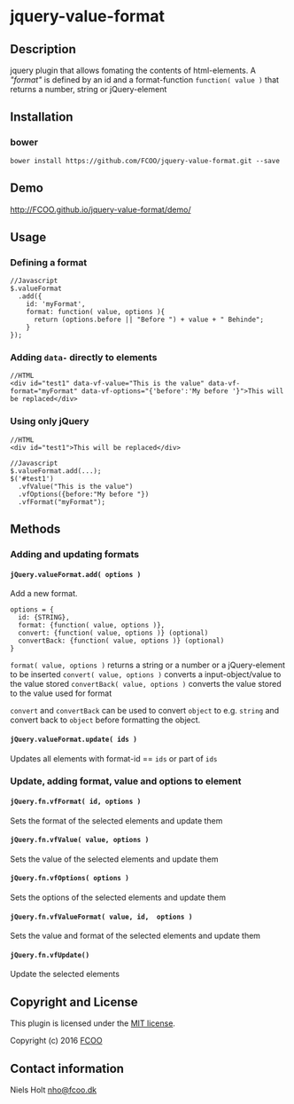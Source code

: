 # jquery-value-format
>


## Description
jquery plugin that allows fomating the contents of html-elements.
A *"format"* is defined by an id and a format-function `function( value )` that returns a number, string or jQuery-element

## Installation
### bower
`bower install https://github.com/FCOO/jquery-value-format.git --save`

## Demo
http://FCOO.github.io/jquery-value-format/demo/ 

## Usage
### Defining a format
	//Javascript
	$.valueFormat
	  .add({ 
	    id: 'myFormat', 
	    format: function( value, options ){
	      return (options.before || "Before ") + value + " Behinde";
	    }
	});

### Adding `data-` directly to elements
	//HTML
	<div id="test1" data-vf-value="This is the value" data-vf-format="myFormat" data-vf-options="{'before':'My before '}">This will be replaced</div>

### Using only jQuery
	//HTML
	<div id="test1">This will be replaced</div>

	//Javascript
	$.valueFormat.add(...);
	$('#test1')
	  .vfValue("This is the value")
	  .vfOptions({before:"My before "})
	  .vfFormat("myFormat");


## Methods

### Adding and updating formats
#### `jQuery.valueFormat.add( options )`
Add a new format.

	options = {
	  id: {STRING}, 
	  format: {function( value, options )},
	  convert: {function( value, options )} (optional)
	  convertBack: {function( value, options )} (optional)
	}


`format( value, options )` returns a string or a number or a jQuery-element to be inserted
`convert( value, options )` converts a input-object/value to the value stored
`convertBack( value, options )` converts the value stored to the value used for format

`convert` and `convertBack` can be used to convert `object` to e.g. `string` and convert back to `object` before formatting the object.

#### `jQuery.valueFormat.update( ids )`
Updates all elements with format-id == `ids` or part of `ids`

### Update, adding format, value and options to element 

#### `jQuery.fn.vfFormat( id, options )`
Sets the format of the selected elements and update them

#### `jQuery.fn.vfValue( value, options )`
Sets the value of the selected elements and update them

#### `jQuery.fn.vfOptions( options )`
Sets the options of the selected elements and update them

#### `jQuery.fn.vfValueFormat( value, id,  options )`
Sets the value and format of the selected elements and update them

#### `jQuery.fn.vfUpdate()`
Update the selected elements 


## Copyright and License
This plugin is licensed under the [MIT license](https://github.com/FCOO/jquery-value-format/LICENSE).

Copyright (c) 2016 [FCOO](https://github.com/FCOO)

## Contact information

Niels Holt nho@fcoo.dk

